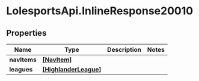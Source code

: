 # LolesportsApi.InlineResponse20010

## Properties
Name | Type | Description | Notes
------------ | ------------- | ------------- | -------------
**navItems** | [**[NavItem]**](NavItem.md) |  | 
**leagues** | [**[HighlanderLeague]**](HighlanderLeague.md) |  | 
